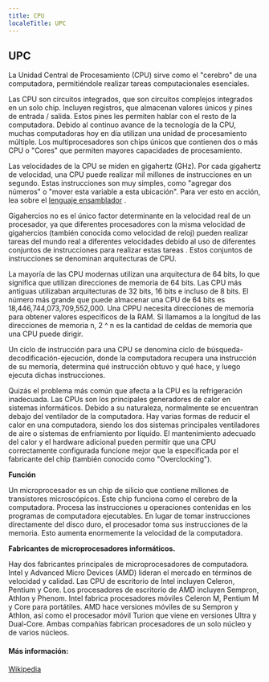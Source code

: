 ```yaml
---
title: CPU
localeTitle: UPC
---
```

## UPC

La Unidad Central de Procesamiento (CPU) sirve como el "cerebro" de una computadora, permitiéndole realizar tareas computacionales esenciales.

Las CPU son circuitos integrados, que son circuitos complejos integrados en un solo chip. Incluyen registros, que almacenan valores únicos y pines de entrada / salida. Estos pines les permiten hablar con el resto de la computadora. Debido al continuo avance de la tecnología de la CPU, muchas computadoras hoy en día utilizan una unidad de procesamiento múltiple. Los multiprocesadores son chips únicos que contienen dos o más CPU o "Cores" que permiten mayores capacidades de procesamiento.

Las velocidades de la CPU se miden en gigahertz (GHz). Por cada gigahertz de velocidad, una CPU puede realizar mil millones de instrucciones en un segundo. Estas instrucciones son muy simples, como "agregar dos números" o "mover esta variable a esta ubicación". Para ver esto en acción, lea sobre el [lenguaje ensamblador](https://en.wikipedia.org/wiki/Assembly_language) .

Gigahercios no es el único factor determinante en la velocidad real de un procesador, ya que diferentes procesadores con la misma velocidad de gigahercios (también conocida como velocidad de reloj) pueden realizar tareas del mundo real a diferentes velocidades debido al uso de diferentes conjuntos de instrucciones para realizar estas tareas . Estos conjuntos de instrucciones se denominan arquitecturas de CPU.

La mayoría de las CPU modernas utilizan una arquitectura de 64 bits, lo que significa que utilizan direcciones de memoria de 64 bits. Las CPU más antiguas utilizaban arquitecturas de 32 bits, 16 bits e incluso de 8 bits. El número más grande que puede almacenar una CPU de 64 bits es 18,446,744,073,709,552,000. Una CPPU necesita direcciones de memoria para obtener valores específicos de la RAM. Si llamamos a la longitud de las direcciones de memoria n, 2 ^ n es la cantidad de celdas de memoria que una CPU puede dirigir.

Un ciclo de instrucción para una CPU se denomina ciclo de búsqueda-decodificación-ejecución, donde la computadora recupera una instrucción de su memoria, determina qué instrucción obtuvo y qué hace, y luego ejecuta dichas instrucciones.

Quizás el problema más común que afecta a la CPU es la refrigeración inadecuada. Las CPUs son los principales generadores de calor en sistemas informáticos. Debido a su naturaleza, normalmente se encuentran debajo del ventilador de la computadora. Hay varias formas de reducir el calor en una computadora, siendo los dos sistemas principales ventiladores de aire o sistemas de enfriamiento por líquido. El mantenimiento adecuado del calor y el hardware adicional pueden permitir que una CPU correctamente configurada funcione mejor que la especificada por el fabricante del chip (también conocido como "Overclocking").

**Función**

Un microprocesador es un chip de silicio que contiene millones de transistores microscópicos. Este chip funciona como el cerebro de la computadora. Procesa las instrucciones u operaciones contenidas en los programas de computadora ejecutables. En lugar de tomar instrucciones directamente del disco duro, el procesador toma sus instrucciones de la memoria. Esto aumenta enormemente la velocidad de la computadora.

**Fabricantes de microprocesadores informáticos.**

Hay dos fabricantes principales de microprocesadores de computadora. Intel y Advanced Micro Devices (AMD) lideran el mercado en términos de velocidad y calidad. Las CPU de escritorio de Intel incluyen Celeron, Pentium y Core. Los procesadores de escritorio de AMD incluyen Sempron, Athlon y Phenom. Intel fabrica procesadores móviles Celeron M, Pentium M y Core para portátiles. AMD hace versiones móviles de su Sempron y Athlon, así como el procesador móvil Turion que viene en versiones Ultra y Dual-Core. Ambas compañías fabrican procesadores de un solo núcleo y de varios núcleos.

#### Más información:

[Wikipedia](https://en.wikipedia.org/wiki/Central_processing_unit)